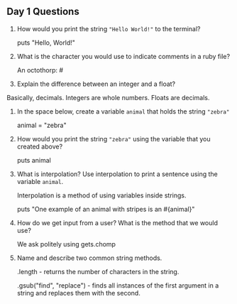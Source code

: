 ## Day 1 Questions

1. How would you print the string `"Hello World!"` to the terminal?

    puts "Hello, World!"

1. What is the character you would use to indicate comments in a ruby file?

    An octothorp: #

1. Explain the difference between an integer and a float?


  Basically, decimals. Integers are whole numbers. Floats are decimals.

1. In the space below, create a variable `animal` that holds the string `"zebra"`

    animal = "zebra"

1. How would you print the string `"zebra"` using the variable that you created above?

    puts animal

1. What is interpolation? Use interpolation to print a sentence using the variable `animal`.

    Interpolation is a method of using variables inside strings.

    puts "One example of an animal with stripes is an #{animal}"

1. How do we get input from a user? What is the method that we would use?

    We ask politely using gets.chomp

1. Name and describe two common string methods.

    .length - returns the number of characters in the string.

    .gsub("find", "replace") - finds all instances of the first argument in a string and replaces them with the second.
